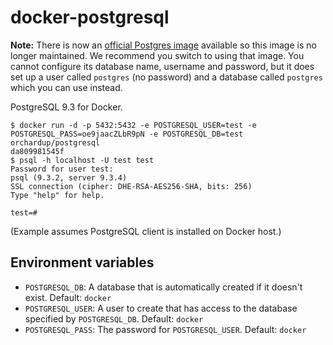 docker-postgresql
=================

**Note:** There is now an [official Postgres image](https://registry.hub.docker.com/_/postgres/) available so this image is no longer maintained. We recommend you switch to using that image. You cannot configure its database name, username and password, but it does set up a user called `postgres` (no password) and a database called `postgres` which you can use instead.

PostgreSQL 9.3 for Docker.

    $ docker run -d -p 5432:5432 -e POSTGRESQL_USER=test -e POSTGRESQL_PASS=oe9jaacZLbR9pN -e POSTGRESQL_DB=test orchardup/postgresql
    da809981545f
    $ psql -h localhost -U test test
    Password for user test:
    psql (9.3.2, server 9.3.4)
    SSL connection (cipher: DHE-RSA-AES256-SHA, bits: 256)
    Type "help" for help.

    test=#

(Example assumes PostgreSQL client is installed on Docker host.)


## Environment variables

 - `POSTGRESQL_DB`: A database that is automatically created if it doesn't exist. Default: `docker`
 - `POSTGRESQL_USER`: A user to create that has access to the database specified by `POSTGRESQL_DB`. Default: `docker`
 - `POSTGRESQL_PASS`: The password for `POSTGRESQL_USER`. Default: `docker`



